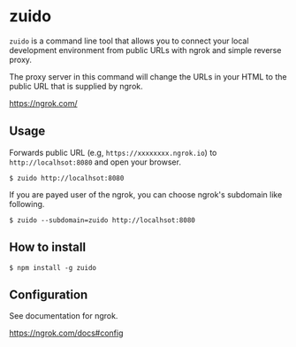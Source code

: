 # zuido

`zuido` is a command line tool that allows you to connect your local development environment from public URLs with ngrok and simple reverse proxy.

The proxy server in this command will change the URLs in your HTML to the public URL that is supplied by ngrok.

https://ngrok.com/

## Usage

Forwards public URL (e.g, `https://xxxxxxxx.ngrok.io`) to `http://localhsot:8080` and open your browser.

```
$ zuido http://localhsot:8080
```

If you are payed user of the ngrok, you can choose ngrok's subdomain like following.

```
$ zuido --subdomain=zuido http://localhsot:8080
```

## How to install

```
$ npm install -g zuido
```

## Configuration

See documentation for ngrok.

https://ngrok.com/docs#config
